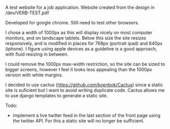 A test website for a job application.
Website created from the design in /dev/VERB-TEST.pdf

Developed for google chrome. Still need to test other browsers.

I chose a width of 1000px as this will display nicely on most computer monitors, and on landscape tablets. Below this size the site resizes responsively, and is modified in places for 768px (portrait ipad) and 640px (iphone). I figure using apple devices as a guideline is a good approach, with fluid resizing in between.

I could remove the 1000px max-width restriction, so the site can be sized to bigger screens, however I feel it looks less appealing than the 1000px version with white margins.

I decided to use cactus (https://github.com/koenbok/Cactus) since a static site is suficient but I want to avoid writing duplicate code. Cactus allows me to use django templates to generate a static site.

Todo:

* implement a live twitter feed in the last section of the front page using the twitter API. For this a static site will no longer be sufficient.
